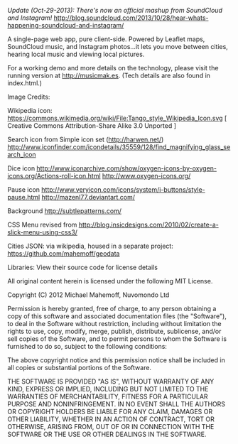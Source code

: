 *Update (Oct-29-2013): There's now an official mashup from SoundCloud and Instagram!*
http://blog.soundcloud.com/2013/10/28/hear-whats-happening-soundcloud-and-instagram/

A single-page web app, pure client-side. Powered by Leaflet maps,
SoundCloud music, and Instagram photos...it lets you move between
cities, hearing local music and viewing local pictures.

For a working demo and more details on the technology,
please visit the running version at http://musicmak.es.
(Tech details are also found in index.html.)

Image Credits:

  Wikipedia icon: https://commons.wikimedia.org/wiki/File:Tango_style_Wikipedia_Icon.svg
  [ Creative Commons Attribution-Share Alike 3.0 Unported ]

  Search icon
  from Simple icon set (http://harwen.net/)
  http://www.iconfinder.com/icondetails/35559/128/find_magnifying_glass_search_icon

  Dice icon
  http://www.iconarchive.com/show/oxygen-icons-by-oxygen-icons.org/Actions-roll-icon.html
  http://www.oxygen-icons.org/

  Pause icon
  http://www.veryicon.com/icons/system/i-buttons/style-pause.html
  http://mazenl77.deviantart.com/

  Background
  http://subtlepatterns.com/

  CSS Menu
  revised from http://blog.insicdesigns.com/2010/02/create-a-slick-menu-using-css3/

Cities JSON:
  via wikipedia, housed in a separate project: https://github.com/mahemoff/geodata

Libraries:
  View their source code for license details

All original content herein is licensed under the following MIT License.

Copyright (C) 2012 Michael Mahemoff, Nuvomondo Ltd

Permission is hereby granted, free of charge, to any person obtaining a
copy of this software and associated documentation files (the
"Software"), to deal in the Software without restriction, including
without limitation the rights to use, copy, modify, merge, publish,
distribute, sublicense, and/or sell copies of the Software, and to
permit persons to whom the Software is furnished to do so, subject to
the following conditions:

The above copyright notice and this permission notice shall be included
in all copies or substantial portions of the Software.

THE SOFTWARE IS PROVIDED "AS IS", WITHOUT WARRANTY OF ANY KIND, EXPRESS
OR IMPLIED, INCLUDING BUT NOT LIMITED TO THE WARRANTIES OF
MERCHANTABILITY, FITNESS FOR A PARTICULAR PURPOSE AND NONINFRINGEMENT.
IN NO EVENT SHALL THE AUTHORS OR COPYRIGHT HOLDERS BE LIABLE FOR ANY
CLAIM, DAMAGES OR OTHER LIABILITY, WHETHER IN AN ACTION OF CONTRACT,
TORT OR OTHERWISE, ARISING FROM, OUT OF OR IN CONNECTION WITH THE
SOFTWARE OR THE USE OR OTHER DEALINGS IN THE SOFTWARE.

